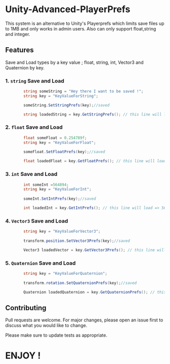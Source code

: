 # Unity-Advanced-PlayerPrefs
This system is an alternative to Unity's Playerprefs which limits save files up to 1MB and only works in admin users. Also can only support float,string and integer.

## Features
Save and Load types by a key value ; float, string, int, Vector3 and Quaternion by key.

### 1. `string` Save and Load
```csharp
        string someString = "Hey there I want to be saved !";
        string key = "KeyValueForString";

        someString.SetStringPrefs(key);//saved

        string loadedString = key.GetStringPrefs(); // this line will load => "Hey there I want to be saved !"
```

### 2. `float` Save and Load

```csharp
        float someFloat = 0.254789f;
        string key = "KeyValueForFloat";
        
        someFloat.SetFloatPrefs(key);//saved

        float loadedFloat = key.GetFloatPrefs(); // this line will load =>  0.254789f

```

### 3. `int` Save and Load

```csharp
        int someInt =564894;
        string key = "KeyValueForInt";
        
        someInt.SetIntPrefs(key);//saved

        int loadedInt = key.GetIntPrefs(); // this line will load => 564894

```
### 4. `Vector3` Save and Load

```csharp
        string key = "KeyValueForVector3";
        
        transform.position.SetVector3Prefs(key);//saved

        Vector3 loadedVector = key.GetVector3Prefs(); // this line will load => position vector
```

### 5. `Quaternion` Save and Load
```csharp
        string key = "KeyValueForQuaternion";
        
        transform.rotation.SetQuaternionPrefs(key);//saved

        Quaternion loadedQuaternion = key.GetQuaternionPrefs(); // this line will load => rotation quaternion
```

## Contributing
Pull requests are welcome. For major changes, please open an issue first to discuss what you would like to change.

Please make sure to update tests as appropriate.


# ENJOY !
